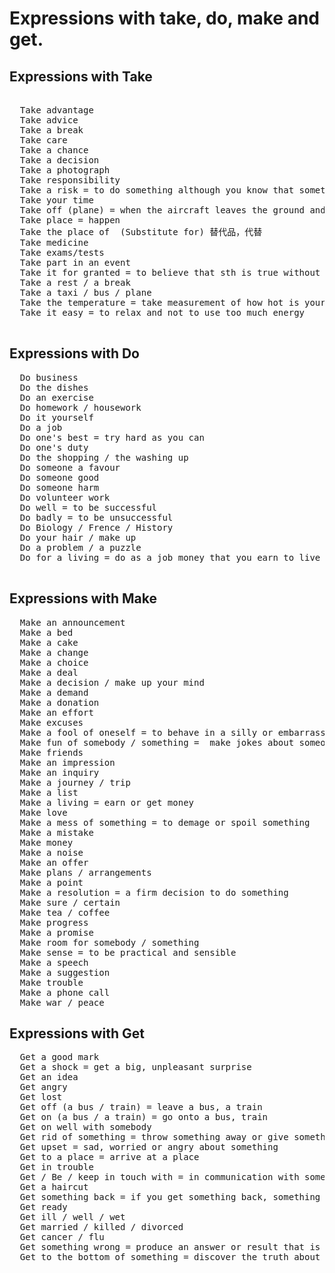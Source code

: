 # Expressions with take, do, make and get.

## Expressions with Take
<pre>

  Take advantage
  Take advice
  Take a break
  Take care
  Take a chance
  Take a decision
  Take a photograph
  Take responsibility
  Take a risk = to do something although you know that something unpleasant or dangerous could happen
  Take your time
  Take off (plane) = when the aircraft leaves the ground and starts to fly.
  Take place = happen
  Take the place of  (Substitute for) 替代品，代替
  Take medicine
  Take exams/tests
  Take part in an event
  Take it for granted = to believe that sth is true without checking or thinking about it.
  Take a rest / a break
  Take a taxi / bus / plane
  Take the temperature = take measurement of how hot is your body.
  Take it easy = to relax and not to use too much energy
  
</pre>

## Expressions with Do

<pre>
  Do business
  Do the dishes
  Do an exercise
  Do homework / housework
  Do it yourself
  Do a job
  Do one's best = try hard as you can
  Do one's duty
  Do the shopping / the washing up
  Do someone a favour
  Do someone good
  Do someone harm
  Do volunteer work
  Do well = to be successful
  Do badly = to be unsuccessful
  Do Biology / Frence / History
  Do your hair / make up
  Do a problem / a puzzle
  Do for a living = do as a job money that you earn to live on
 
</pre>

## Expressions with Make

<pre>
  Make an announcement
  Make a bed
  Make a cake
  Make a change
  Make a choice
  Make a deal
  Make a decision / make up your mind
  Make a demand
  Make a donation
  Make an effort
  Make excuses
  Make a fool of oneself = to behave in a silly or embarrassing way
  Make fun of somebody / something =  make jokes about someone / something in an unkind way
  Make friends
  Make an impression
  Make an inquiry
  Make a journey / trip 
  Make a list
  Make a living = earn or get money
  Make love
  Make a mess of something = to demage or spoil something
  Make a mistake
  Make money
  Make a noise
  Make an offer
  Make plans / arrangements
  Make a point
  Make a resolution = a firm decision to do something
  Make sure / certain
  Make tea / coffee
  Make progress
  Make a promise
  Make room for somebody / something
  Make sense = to be practical and sensible
  Make a speech
  Make a suggestion
  Make trouble
  Make a phone call
  Make war / peace
</pre>

## Expressions with Get

<pre>
  Get a good mark
  Get a shock = get a big, unpleasant surprise
  Get an idea
  Get angry 
  Get lost
  Get off (a bus / train) = leave a bus, a train
  Get on (a bus / a train) = go onto a bus, train
  Get on well with somebody
  Get rid of something = throw something away or give something to someone because you do not want it
  Get upset = sad, worried or angry about something
  Get to a place = arrive at a place
  Get in trouble
  Get / Be / keep in touch with = in communication with someone by going to see them, speaking to them or writing to them
  Get a haircut
  Get something back = if you get something back, something that you had before is given to you
  Get ready
  Get ill / well / wet
  Get married / killed / divorced
  Get cancer / flu
  Get something wrong = produce an answer or result that is not correct 
  Get to the bottom of something = discover the truth about a situation
  
</pre>

